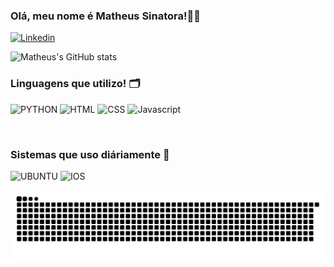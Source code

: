 

### Olá, meu nome é Matheus Sinatora!👨‍💻

[![Linkedin](https://img.shields.io/badge/LinkedIn-0077B5?style=for-the-badge&logo=linkedin&logoColor=white)](https://www.linkedin.com/in/matheussinatora/)

![Matheus's GitHub stats](https://github-readme-stats.vercel.app/api?username=matheussinatora&show_icons=true&theme=dracula)

### Linguagens que utilizo! 🗂️

![PYTHON](https://img.shields.io/badge/Python-3776AB?style=for-the-badge&logo=python&logoColor=white) ![HTML]( 	https://img.shields.io/badge/HTML5-E34F26?style=for-the-badge&logo=html5&logoColor=white) ![CSS](https://img.shields.io/badge/CSS-239120?&style=for-the-badge&logo=css3&logoColor=white) ![Javascript](https://img.shields.io/badge/JavaScript-323330?style=for-the-badge&logo=javascript&logoColor=F7DF1E) 

<br>


### Sistemas que uso diáriamente 🤖
![UBUNTU](https://img.shields.io/badge/Ubuntu-E95420?style=for-the-badge&logo=ubuntu&logoColor=white) ![IOS](https://img.shields.io/badge/iOS-000000?style=for-the-badge&logo=ios&logoColor=white)


<div align="center">
<img src="https://github.com/MatheusSinatora/MatheusSinatora/blob/output/github-contribution-grid-snake.svg">    
</div>

